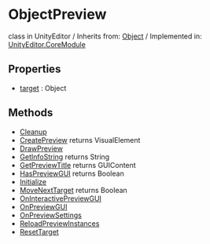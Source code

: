 # ObjectPreview
class in UnityEditor
 / Inherits from: <a href="https://docs.unity3d.com/6000.0/Documentation/ScriptReference/Object.html">Object</a> / Implemented in: <a href="https://docs.unity3d.com/6000.0/Documentation/ScriptReference/UnityEditor.CoreModule.html">UnityEditor.CoreModule</a>
## Properties
- <a href="https://docs.unity3d.com/6000.0/Documentation/ScriptReference/ObjectPreview-target.html">target</a> : Object
## Methods
- <a href="https://docs.unity3d.com/6000.0/Documentation/ScriptReference/ObjectPreview.Cleanup.html">Cleanup</a>
- <a href="https://docs.unity3d.com/6000.0/Documentation/ScriptReference/ObjectPreview.CreatePreview.html">CreatePreview</a> returns VisualElement
- <a href="https://docs.unity3d.com/6000.0/Documentation/ScriptReference/ObjectPreview.DrawPreview.html">DrawPreview</a>
- <a href="https://docs.unity3d.com/6000.0/Documentation/ScriptReference/ObjectPreview.GetInfoString.html">GetInfoString</a> returns String
- <a href="https://docs.unity3d.com/6000.0/Documentation/ScriptReference/ObjectPreview.GetPreviewTitle.html">GetPreviewTitle</a> returns GUIContent
- <a href="https://docs.unity3d.com/6000.0/Documentation/ScriptReference/ObjectPreview.HasPreviewGUI.html">HasPreviewGUI</a> returns Boolean
- <a href="https://docs.unity3d.com/6000.0/Documentation/ScriptReference/ObjectPreview.Initialize.html">Initialize</a>
- <a href="https://docs.unity3d.com/6000.0/Documentation/ScriptReference/ObjectPreview.MoveNextTarget.html">MoveNextTarget</a> returns Boolean
- <a href="https://docs.unity3d.com/6000.0/Documentation/ScriptReference/ObjectPreview.OnInteractivePreviewGUI.html">OnInteractivePreviewGUI</a>
- <a href="https://docs.unity3d.com/6000.0/Documentation/ScriptReference/ObjectPreview.OnPreviewGUI.html">OnPreviewGUI</a>
- <a href="https://docs.unity3d.com/6000.0/Documentation/ScriptReference/ObjectPreview.OnPreviewSettings.html">OnPreviewSettings</a>
- <a href="https://docs.unity3d.com/6000.0/Documentation/ScriptReference/ObjectPreview.ReloadPreviewInstances.html">ReloadPreviewInstances</a>
- <a href="https://docs.unity3d.com/6000.0/Documentation/ScriptReference/ObjectPreview.ResetTarget.html">ResetTarget</a>
